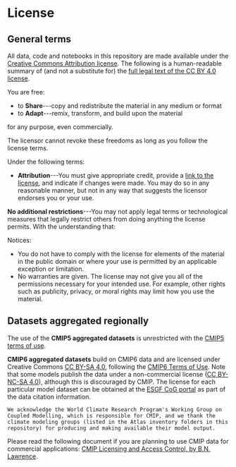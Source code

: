 # License

## General terms

All data, code and notebooks in this repository are
made available under the [Creative Commons Attribution
license](https://creativecommons.org/licenses/by/4.0). The following is a human-readable summary of
(and not a substitute for) the [full legal text of the CC BY 4.0
license](https://creativecommons.org/licenses/by/4.0/legalcode).

You are free:

* to **Share**---copy and redistribute the material in any medium or format
* to **Adapt**---remix, transform, and build upon the material

for any purpose, even commercially.

The licensor cannot revoke these freedoms as long as you follow the
license terms.

Under the following terms:

* **Attribution**---You must give appropriate credit, provide a [link to the
  license](https://creativecommons.org/licenses/by/4.0), and indicate if changes were made. You may do
  so in any reasonable manner, but not in any way that suggests the
  licensor endorses you or your use.

**No additional restrictions**---You may not apply legal terms or
technological measures that legally restrict others from doing
anything the license permits.  With the understanding that:

Notices:

* You do not have to comply with the license for elements of the
  material in the public domain or where your use is permitted by an
  applicable exception or limitation.
* No warranties are given. The license may not give you all of the
  permissions necessary for your intended use. For example, other
  rights such as publicity, privacy, or moral rights may limit how you
  use the material.

## Datasets aggregated regionally

The use of the **CMIP5 aggregated datasets** is unrestricted with the [CMIP5 terms of use](https://pcmdi.llnl.gov/mips/cmip5/terms-of-use.html). 

**CMIP6 aggregated datasets** build on CMIP6 data and are licensed under Creative Commons [CC BY-SA 4.0](https://creativecommons.org/licenses/by-sa/4.0), following the [CMIP6 Terms of Use](https://pcmdi.llnl.gov/CMIP6/TermsOfUse). Note that some models publish the data under a non-commercial license ([CC BY-NC-SA 4.0](https://creativecommons.org/licenses/by-nc-sa/4.0/)), although this is discouraged by CMIP. The license for each particular model dataset can be obtained at the [ESGF CoG portal](https://esgf-node.llnl.gov/search/cmip6) as part of the data citation information.

    We acknowledge the World Climate Research Program's Working Group on 
    Coupled Modelling, which is responsible for CMIP, and we thank the 
    climate modeling groups (listed in the Atlas inventory folders in this 
    repository) for producing and making available their model output. 
    
Please read the following document if you are planning to use CMIP data for commercial applications: [CMIP Licensing and Access Control, by B.N. Lawrence](https://www.earthsystemcog.org/site_media/projects/wip/CMIP6_Licensing_and_Access_Control.pdf).


